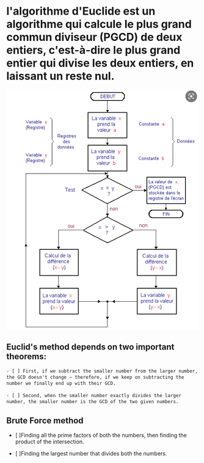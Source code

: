 # l'algorithme d'Euclide est un algorithme qui calcule le plus grand commun diviseur (PGCD) de deux entiers, c'est-à-dire le plus grand entier qui divise les deux entiers, en laissant un reste nul. 

<p align="center"><img src="./img/pgcd using Euclide.png"/></p>

## Euclid's method depends on two important theorems:
    - [ ] First, if we subtract the smaller number from the larger number, the GCD doesn't change – therefore, if we keep on subtracting the number we finally end up with their GCD.
    
    - [ ] Second, when the smaller number exactly divides the larger number, the smaller number is the GCD of the two given numbers.

## Brute Force method
- [ ]Finding all the prime factors of both the numbers, then finding the product of the intersection.

- [ ]Finding the largest number that divides both the numbers.